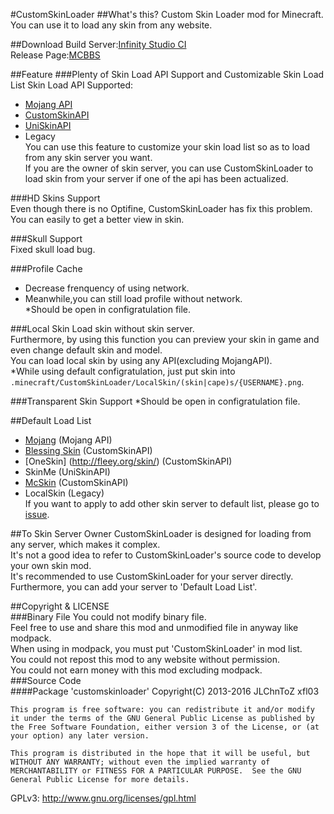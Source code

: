 #CustomSkinLoader
##What's this?
Custom Skin Loader mod for Minecraft.
You can use it to load any skin from any website.
  
##Download
Build Server:[Infinity Studio CI](https://ci.infstudio.net/job/CustomSkinLoader/)  
Release Page:[MCBBS](http://www.mcbbs.net/thread-269807-1-1.html)  
  
##Feature
###Plenty of Skin Load API Support and Customizable Skin Load List
Skin Load API Supported:
- [Mojang API](http://wiki.vg/Mojang_API)
- [CustomSkinAPI](https://github.com/xfl03/CustomSkinLoaderAPI/tree/master/CustomSkinAPI)
- [UniSkinAPI](https://github.com/RecursiveG/UniSkinServer/tree/master/doc)
- Legacy  
You can use this feature to customize your skin load list so as to load from any skin server you want.  
If you are the owner of skin server, you can use CustomSkinLoader to load skin from your server if one of the api has been actualized.  
  
###HD Skins Support  
Even though there is no Optifine, CustomSkinLoader has fix this problem.  
You can easily to get a better view in skin.  
  
###Skull Support  
Fixed skull load bug.  
  
###Profile Cache
- Decrease frenquency of using network.  
- Meanwhile,you can still load profile without network.  
*Should be open in configratulation file.  
  
###Local Skin
Load skin without skin server.  
Furthermore, by using this function you can preview your skin in game and even change default skin and model.    
You can load local skin by using any API(excluding MojangAPI).  
*While using default configratulation, just put skin into `.minecraft/CustomSkinLoader/LocalSkin/(skin|cape)s/{USERNAME}.png`.   
  
###Transparent Skin Support
*Should be open in configratulation file.
  
##Default Load List  
- [Mojang](http://www.minecraft.net/) (Mojang API)
- [Blessing Skin](https://skin.prinzeugen.net/) (CustomSkinAPI)
- [OneSkin] (http://fleey.org/skin/) (CustomSkinAPI)
- SkinMe (UniSkinAPI)  
- [McSkin](http://www.mcskin.cc/) (CustomSkinAPI)
- LocalSkin (Legacy)  
If you want to apply to add other skin server to default list, please go to [issue](https://github.com/JLChnToZ/MCCustomSkinLoader/issues).  
  
##To Skin Server Owner
CustomSkinLoader is designed for loading from any server, which makes it complex.  
It's not a good idea to refer to CustomSkinLoader's source code to develop your own skin mod.  
It's recommended to use CustomSkinLoader for your server directly.  
Furthermore, you can add your server to 'Default Load List'.  
  
##Copyright & LICENSE  
###Binary File
You could not modify binary file.  
Feel free to use and share this mod and unmodified file in anyway like modpack.  
When using in modpack, you must put 'CustomSkinLoader' in mod list.   
You could not repost this mod to any website without permission.  
You could not earn money with this mod excluding modpack.  
###Source Code  
####Package 'customskinloader'
Copyright(C) 2013-2016 JLChnToZ xfl03

    This program is free software: you can redistribute it and/or modify it under the terms of the GNU General Public License as published by the Free Software Foundation, either version 3 of the License, or (at your option) any later version.
    
    This program is distributed in the hope that it will be useful, but WITHOUT ANY WARRANTY; without even the implied warranty of MERCHANTABILITY or FITNESS FOR A PARTICULAR PURPOSE.  See the GNU General Public License for more details.
    
GPLv3: http://www.gnu.org/licenses/gpl.html
